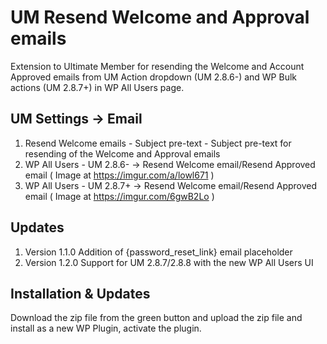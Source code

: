 # UM Resend Welcome and Approval emails
Extension to Ultimate Member for resending the Welcome and Account Approved emails from UM Action dropdown (UM 2.8.6-) and WP Bulk actions (UM 2.8.7+) in WP All Users page.

## UM Settings -> Email
1. Resend Welcome emails - Subject pre-text - Subject pre-text for resending of the Welcome and Approval emails
2. WP All Users - UM 2.8.6- -> Resend Welcome email/Resend Approved email ( Image at https://imgur.com/a/lowl671 )
3. WP All Users - UM 2.8.7+ -> Resend Welcome email/Resend Approved email ( Image at https://imgur.com/6gwB2Lo )

## Updates
1. Version 1.1.0 Addition of {password_reset_link} email placeholder
2. Version 1.2.0 Support for UM 2.8.7/2.8.8 with the new WP All Users UI

## Installation & Updates
Download the zip file from the green button and upload the zip file and install as a new WP Plugin, activate the plugin.
